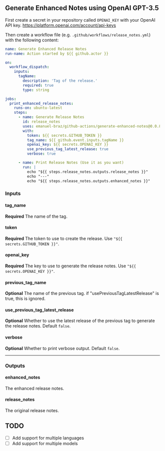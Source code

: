 ## Generate Enhanced Notes using OpenAI GPT-3.5

First create a secret in your repository called `OPENAI_KEY` with your OpenAI API key.
https://platform.openai.com/account/api-keys

Then create a workflow file (e.g. `.github/workflows/release_notes.yml`) with the following content:

```yaml
name: Generate Enhanced Release Notes
run-name: Action started by ${{ github.actor }}

on: 
  workflow_dispatch:
    inputs:
      tagName:
        description: 'Tag of the release.'
        required: true
        type: string

jobs:
  print_enhanced_release_notes:
    runs-on: ubuntu-latest
    steps:
      - name: Generate Release Notes
        id: release_notes
        uses: emanuel-braz/github-actions/generate-enhanced-notes@0.0.8
        with:
          token: ${{ secrets.GITHUB_TOKEN }}
          tag_name: ${{ github.event.inputs.tagName }}
          openai_key: ${{ secrets.OPENAI_KEY }}
          use_previous_tag_latest_release: true
          verbose: true

      - name: Print Release Notes (Use it as you want)
        run: |
          echo "${{ steps.release_notes.outputs.release_notes }}"
          echo "---"
          echo "${{ steps.release_notes.outputs.enhanced_notes }}"
```

### Inputs

#### tag_name
**Required** The name of the tag.

#### token
**Required** The token to use to create the release. Use `"${{ secrets.GITHUB_TOKEN }}"`.

#### openai_key
**Required** The key to use to generate the release notes. Use `"${{ secrets.OPENAI_KEY }}"`.

#### previous_tag_name
**Optional** The name of the previous tag. if "usePreviousTagLatestRelease" is true, this is ignored.

#### use_previous_tag_latest_release
**Optional** Whether to use the latest release of the previous tag to generate the release notes. Default `false`.

#### verbose
**Optional** Whether to print verbose output. Default `false`.

---
### Outputs

#### enhanced_notes
The enhanced release notes.

#### release_notes
The original release notes.



## TODO
- [ ] Add support for multiple languages
- [ ] Add support for multiple models